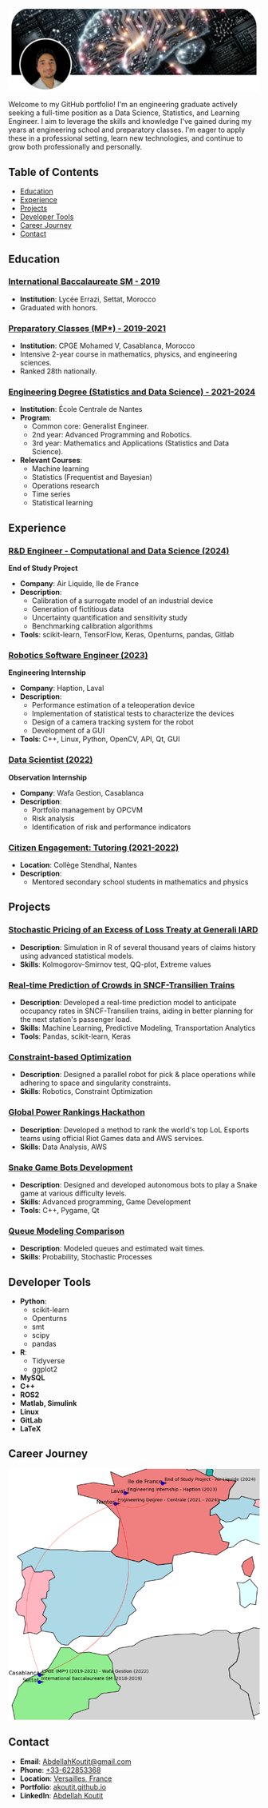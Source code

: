 ![Portfolio Banner](bannerli.png)

Welcome to my GitHub portfolio! I'm an engineering graduate actively seeking a full-time position as a Data Science, Statistics, and Learning Engineer. I aim to leverage the skills and knowledge I've gained during my years at engineering school and preparatory classes. I'm eager to apply these in a professional setting, learn new technologies, and continue to grow both professionally and personally.

## Table of Contents

- [Education](#education)
- [Experience](#experience)
- [Projects](#projects)
- [Developer Tools](#developer-tools)
- [Career Journey](#career-journey)
- [Contact](#contact)

## Education

### [International Baccalaureate SM - 2019](https://maps.app.goo.gl/bDXLzZkFA9UpBHeM9)
- **Institution**: Lycée Errazi, Settat, Morocco
- Graduated with honors.

### [Preparatory Classes (MP*) - 2019-2021](https://maps.app.goo.gl/Tfgo2rgHRvBjRg8n9)
- **Institution**: CPGE Mohamed V, Casablanca, Morocco
- Intensive 2-year course in mathematics, physics, and engineering sciences.
- Ranked 28th nationally.

### [Engineering Degree (Statistics and Data Science) - 2021-2024](https://maps.app.goo.gl/DxeuFiprKuxduHEKA)
- **Institution**: École Centrale de Nantes
- **Program**:
  - Common core: Generalist Engineer.
  - 2nd year: Advanced Programming and Robotics.
  - 3rd year: Mathematics and Applications (Statistics and Data Science).
- **Relevant Courses**:
  - Machine learning
  - Statistics (Frequentist and Bayesian)
  - Operations research
  - Time series
  - Statistical learning

## Experience

### [R&D Engineer - Computational and Data Science (2024)](https://maps.app.goo.gl/hwvdcT9Mv331LjHh9)
**End of Study Project**
- **Company**: Air Liquide, Ile de France
- **Description**: 
  - Calibration of a surrogate model of an industrial device
  - Generation of fictitious data
  - Uncertainty quantification and sensitivity study
  - Benchmarking calibration algorithms
- **Tools**: scikit-learn, TensorFlow, Keras, Openturns, pandas, Gitlab

### [Robotics Software Engineer (2023)](https://maps.app.goo.gl/vvDnHYdNbFcQR77G8)
**Engineering Internship**
- **Company**: Haption, Laval
- **Description**: 
  - Performance estimation of a teleoperation device
  - Implementation of statistical tests to characterize the devices
  - Design of a camera tracking system for the robot
  - Development of a GUI
- **Tools**: C++, Linux, Python, OpenCV, API, Qt, GUI

### [Data Scientist (2022)](https://maps.app.goo.gl/XdjZsCMRto3mM4dDA)
**Observation Internship**
- **Company**: Wafa Gestion, Casablanca
- **Description**: 
  - Portfolio management by OPCVM
  - Risk analysis
  - Identification of risk and performance indicators

### [Citizen Engagement: Tutoring (2021-2022)](https://maps.app.goo.gl/iiE1quZAZ3cfALHL9)
- **Location**: Collège Stendhal, Nantes
- **Description**: 
  - Mentored secondary school students in mathematics and physics

## Projects

### [Stochastic Pricing of an Excess of Loss Treaty at Generali IARD](https://github.com/akoutit)
- **Description**: Simulation in R of several thousand years of claims history using advanced statistical models.
- **Skills**: Kolmogorov-Smirnov test, QQ-plot, Extreme values

### [Real-time Prediction of Crowds in SNCF-Transilien Trains](https://github.com/akoutit/DataChallenge)
- **Description**: Developed a real-time prediction model to anticipate occupancy rates in SNCF-Transilien trains, aiding in better planning for the next station's passenger load.
- **Skills**: Machine Learning, Predictive Modeling, Transportation Analytics
- **Tools**: Pandas, scikit-learn, Keras

### [Constraint-based Optimization](https://github.com/akoutit/ROPAH)
- **Description**: Designed a parallel robot for pick & place operations while adhering to space and singularity constraints.
- **Skills**: Robotics, Constraint Optimization

### [Global Power Rankings Hackathon](https://github.com/akoutit/GlobalPowerRanking)
- **Description**: Developed a method to rank the world's top LoL Esports teams using official Riot Games data and AWS services.
- **Skills**: Data Analysis, AWS

### [Snake Game Bots Development](https://github.com/akoutit/Snake)
- **Description**: Designed and developed autonomous bots to play a Snake game at various difficulty levels.
- **Skills**: Advanced programming, Game Development
- **Tools**: C++, Pygame, Qt

### [Queue Modeling Comparison](https://github.com/akoutit/Files_Attente)
- **Description**: Modeled queues and estimated wait times.
- **Skills**: Probability, Stochastic Processes

## Developer Tools

- **Python**:
  - scikit-learn
  - Openturns
  - smt
  - scipy
  - pandas
- **R**:
  - Tidyverse
  - ggplot2
- **MySQL**
- **C++**
- **ROS2**
- **Matlab, Simulink**
- **Linux**
- **GitLab**
- **LaTeX**

## Career Journey

![Career Journey Map](career_journey_map.png)

## Contact

- **Email**: [AbdellahKoutit@gmail.com](mailto:abdellahkoutit@gmail.com)
- **Phone**: [+33-622853368](tel:+33-622853368)
- **Location**: [Versailles, France](https://maps.app.goo.gl/HQfSmMbQ2qkAHR2c8)
- **Portfolio**: [akoutit.github.io](https://akoutit.github.io)
- **LinkedIn**: [Abdellah Koutit](https://www.linkedin.com/in/abdellah-koutit-5ab9851a4/)
